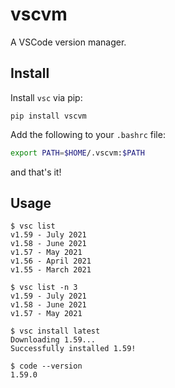 # vscvm

A VSCode version manager.

## Install

Install `vsc` via pip:

```console
pip install vscvm
```

Add the following to your `.bashrc` file:

```bash
export PATH=$HOME/.vscvm:$PATH
```

and that's it!

## Usage

```console
$ vsc list
v1.59 - July 2021
v1.58 - June 2021
v1.57 - May 2021
v1.56 - April 2021
v1.55 - March 2021

$ vsc list -n 3
v1.59 - July 2021
v1.58 - June 2021
v1.57 - May 2021

$ vsc install latest
Downloading 1.59...
Successfully installed 1.59!

$ code --version
1.59.0
```
